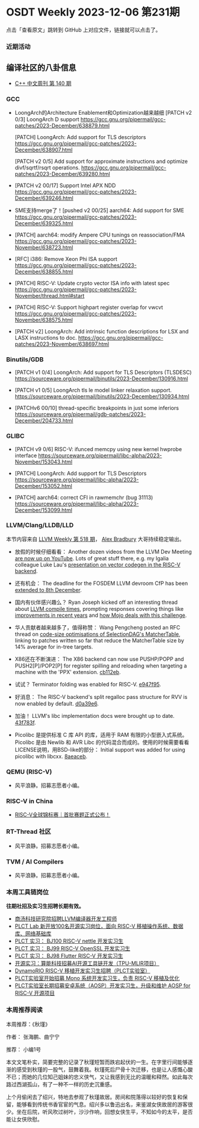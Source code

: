 # OSDT Weekly 2023-12-06 第231期

点击「查看原文」跳转到 GitHub 上对应文件，链接就可以点击了。

### 近期活动

## 编译社区的八卦信息

- [C++ 中文周刊 第 140 期](https://mp.weixin.qq.com/s/58LAneMU6xwSPhIhroGhjw)

### GCC

- LoongArch的Architecture Enablement和Optimization越来越细
  [PATCH v2 0/3] LoongArch D support
  https://gcc.gnu.org/pipermail/gcc-patches/2023-December/638879.html

  [PATCH] LoongArch: Add support for TLS descriptors
  https://gcc.gnu.org/pipermail/gcc-patches/2023-December/638907.html

  [PATCH v2 0/5] Add support for approximate instructions and optimize divf/sqrtf/rsqrt operations.
  https://gcc.gnu.org/pipermail/gcc-patches/2023-December/639280.html

- [PATCH v2 00/17] Support Intel APX NDD
  https://gcc.gnu.org/pipermail/gcc-patches/2023-December/639246.html

- SME支持merge了！[pushed v2 00/25] aarch64: Add support for SME
  https://gcc.gnu.org/pipermail/gcc-patches/2023-December/639325.html

- [PATCH] aarch64: modify Ampere CPU tunings on reassociation/FMA
  https://gcc.gnu.org/pipermail/gcc-patches/2023-November/638723.html

- [RFC] i386: Remove Xeon Phi ISA support
  https://gcc.gnu.org/pipermail/gcc-patches/2023-December/638855.html

- [PATCH] RISC-V: Update crypto vector ISA info with latest spec
  https://gcc.gnu.org/pipermail/gcc-patches/2023-November/thread.html#start

- [PATCH] RISC-V: Support highpart register overlap for vwcvt
  https://gcc.gnu.org/pipermail/gcc-patches/2023-November/638575.html

- [PATCH v2] LoongArch: Add intrinsic function descriptions for LSX and LASX instructions to doc.
  https://gcc.gnu.org/pipermail/gcc-patches/2023-November/638697.html

### Binutils/GDB

- [PATCH v1 0/4] LoongArch: Add support for TLS Descriptors (TLSDESC)
  https://sourceware.org/pipermail/binutils/2023-December/130916.html

- [PATCH v1 0/5] LoongArch tls le model linker relaxation support.
  https://sourceware.org/pipermail/binutils/2023-December/130934.html

- [PATCHv6 00/10] thread-specific breakpoints in just some inferiors
  https://sourceware.org/pipermail/gdb-patches/2023-December/204733.html

### GLIBC

- [PATCH v9 0/6] RISC-V: ifunced memcpy using new kernel hwprobe interface
  https://sourceware.org/pipermail/libc-alpha/2023-November/153043.html

- [PATCH] LoongArch: Add support for TLS Descriptors
  https://sourceware.org/pipermail/libc-alpha/2023-December/153052.html

- [PATCH] aarch64: correct CFI in rawmemchr (bug 31113)
  https://sourceware.org/pipermail/libc-alpha/2023-December/153099.html

### LLVM/Clang/LLDB/LLD

本节内容来自 [LLVM Weekly 第 518 期](http://llvmweekly.org/issue/518)，
[Alex Bradbury](https://www.linkedin.com/in/alex-bradbury/) 大哥持续稳定输出。

* 放假的时候仔细看看： Another dozen videos from the LLVM Dev Meeting [are now up on YouTube](https://www.youtube.com/playlist?list=PL_R5A0lGi1AD9nPVlv7mG8_2mMSiL_0Ik).  Lots of great stuff there, e.g. my Igalia colleague Luke Lau's [presentation on vector codegen in the RISC-V backend](https://www.youtube.com/watch?v=-ox8iJmbp0c).

* 还有机会： The deadline for the FOSDEM LLVM devroom CfP has been [extended to 8th December](https://discourse.llvm.org/t/cfp-fosdem-2024-llvm-dev-room-deadline-extended-to-8-december/74823/1).

* 国内有伙伴感兴趣么？ Ryan Joseph kicked off an interesting thread about [LLVM compile times](https://discourse.llvm.org/t/if-llvm-is-so-slow-is-anything-being-done-about-it/75389), prompting responses covering things like [improvements in recent years](https://discourse.llvm.org/t/if-llvm-is-so-slow-is-anything-being-done-about-it/75389/3) and [how Mojo deals with this challenge](https://discourse.llvm.org/t/if-llvm-is-so-slow-is-anything-being-done-about-it/75389/7).

* 华人贡献者越来越多了，值得称赞： Wang Pengcheng posted an RFC thread on [code-size optimisations of SelectionDAG's MatcherTable](https://discourse.llvm.org/t/rfc-selectiondag-code-size-optimizations-of-matchertable/75309), linking to patches written so far that reduce the MatcherTable size by 14% average for in-tree targets.

* X86还在不断演进： The X86 backend can now use PUSHP/POPP and PUSH2[P]/POP2[P] for register spilling and reloading when targeting a machine with the 'PPX' extension.
  [cb112eb](https://github.com/llvm/llvm-project/commit/cb112eb16cff).

* 试试？ Terminator folding was enabled for RISC-V.
  [e947f95](https://github.com/llvm/llvm-project/commit/e947f953370a).

* 好消息： The RISC-V backend's split regalloc pass structure for RVV is now enabled by default.
  [d0a39e6](https://github.com/llvm/llvm-project/commit/d0a39e617ba3).

* 加油！ LLVM's libc implementation docs were brought up to date.
  [43f783f](https://github.com/llvm/llvm-project/commit/43f783ff66d7).

* Picolibc 是提供标准 C 库 API 的库，适用于 RAM 有限的小型嵌入式系统。 Picolibc 是由 Newlib 和 AVR Libc 的代码混合而成的。使用的时候需要看看LICENSE说明，用BSD-like的部分： Initial support was added for using picolibc with libcxx.
  [8aeaceb](https://github.com/llvm/llvm-project/commit/8aeacebf288b).

### QEMU (RISC-V)

- 风平浪静。招募志愿者小编。

### RISC-V in China

- [RISC-V全球锦标赛｜首批赛题正式公布！](https://mp.weixin.qq.com/s/t5GoMHwNue6kcBv9Ju3oMQ)

### RT-Thread 社区

- 风平浪静。招募志愿者小编。

### TVM / AI Compilers

- 风平浪静。招募志愿者小编。

### 本周工具链岗位

**往期社招及实习生招聘长期有效。**

- [商汤科技研究院招聘LLVM编译器开发工程师](https://mp.weixin.qq.com/s/4j-Qin8LFUJlzKzFIpIKpw)
- [PLCT Lab 新开放100名开源实习岗位，面向 RISC-V 移植操作系统、数据库、网络基础库](https://mp.weixin.qq.com/s/ebvIxcplB8Jtw18LMoXTTQ)
- [PLCT 实习： BJ100 RISC-V nettle 开发实习生](https://mp.weixin.qq.com/s/GEUKRlxILFpdHQbv-yxWQQ)
- [PLCT 实习： BJ99 RISC-V OpenSSL 开发实习生](https://mp.weixin.qq.com/s/pzy6sbW50r3aLw3Dt36oBQ)
- [PLCT 实习： BJ98 Flutter RISC-V 开发实习生](https://mp.weixin.qq.com/s/gQYT_rhtLE8jGg6WWAztDA)
- [开源实习：算能科技招募AI开源工具链开发（TPU-MLIR项目）](https://mp.weixin.qq.com/s/IBJh0ip4k11PzIMZecsWSw)
- [DynamoRIO RISC-V 移植开发实习生招聘（PLCT实验室）](https://mp.weixin.qq.com/s/J_5TjT6DOqeOXJXQI5VQxw)
- [PLCT实验室开始招募 Mono 系统开发实习生，负责 RISC-V 移植及优化](https://mp.weixin.qq.com/s/whEW7Hay1jIP1tBzIPay1A)
- [PLCT实验室长期招募安卓系统（AOSP）开发实习生，升级和维护 AOSP for RISC-V 开源项目](https://mp.weixin.qq.com/s/dJP2cEB1nex2inR5c-cJog)


### 本周推荐阅读

本周推荐：《秋瑾》

作者： 张海鹏、曲宁宁

推荐： 小编1号

本文文笔朴实，简要完整的记录了秋瑾短暂而跌宕起伏的一生。在字里行间能够逐渐的感受到秋瑾的一股气，鼓舞着我。秋瑾死后尸骨十次迁移，也是让人感慨心酸不已；而她的几位知己姐妹的忠义侠气，又让我感到无比的温暖和释然。如此每次路过西湖孤山，有了一种不一样的历史沉重感。

上个月偷闲去了绍兴，特地去参观了秋瑾故居。房间和院落得以较好的恢复和保留，能够看到传统书香官宦的气息。绍兴多以鲁迅出名，来鉴湖女侠故居的游客很少。坐在后院，听风吹过树叶，沙沙作响，回想女侠生平，不知如今的太平，是否能让女侠欣慰。

